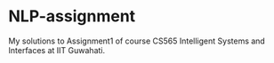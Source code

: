 # NLP-assignment
My solutions to Assignment1 of course CS565 Intelligent Systems and Interfaces at IIT Guwahati. 
